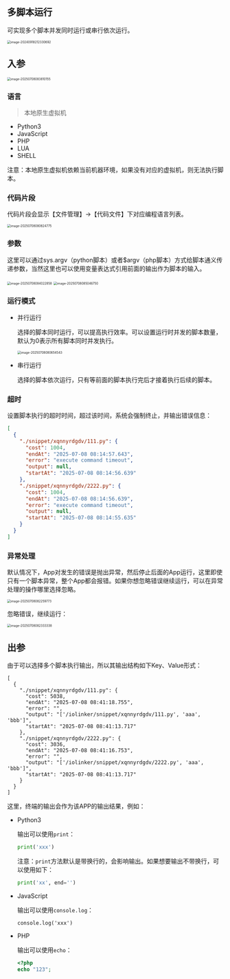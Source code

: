 ## 多脚本运行

可实现多个脚本并发同时运行或串行依次运行。

<img src="./img/multi-script-menu.png" alt="image-20240918212330692" style="zoom:50%;" />

## 入参

<img src="./img/multi-script-input.png" alt="image-20250708083810155" style="zoom:50%;" />

### 语言

> 本地原生虚拟机

- Python3
- JavaScript
- PHP
- LUA
- SHELL

注意：本地原生虚拟机依赖当前机器环境，如果没有对应的虚拟机，则无法执行脚本。



### 代码片段

代码片段会显示【文件管理】->【代码文件】下对应编程语言列表。

<img src="./img/code-snippet.png" alt="image-20250708080624775" style="zoom:50%;" />



### 参数

这里可以通过sys.argv（python脚本）或者$argv（php脚本）方式给脚本通义传递参数，当然这里也可以使用变量表达式引用前面的输出作为脚本的输入。

<img src="./img/multi-script-input-params.png" alt="image-20250708084022858" style="zoom:50%;" />

<img src="./img/code-snippet-demo.png" alt="image-20250708085046750" style="zoom:50%;" />

### 运行模式

- 并行运行

  选择的脚本同时运行，可以提高执行效率。可以设置运行时并发的脚本数量，默认为0表示所有脚本同时并发执行。

  <img src="./img/multi-script-parallel-mode.png" alt="image-20250708080654543" style="zoom:50%;" />

- 串行运行

  选择的脚本依次运行，只有等前面的脚本执行完后才接着执行后续的脚本。



### 超时

设置脚本执行的超时时间，超过该时间，系统会强制终止，并输出错误信息：

```json
[
  {
    "./snippet/xqnnyrdgdv/111.py": {
      "cost": 1004,
      "endAt": "2025-07-08 08:14:57.643",
      "error": "execute command timeout",
      "output": null,
      "startAt": "2025-07-08 08:14:56.639"
    },
    "./snippet/xqnnyrdgdv/2222.py": {
      "cost": 1004,
      "endAt": "2025-07-08 08:14:56.639",
      "error": "execute command timeout",
      "output": null,
      "startAt": "2025-07-08 08:14:55.635"
    }
  }
]
```



### 异常处理

默认情况下，App对发生的错误是抛出异常，然后停止后面的App运行，这里即使只有一个脚本异常，整个App都会报错。如果你想忽略错误继续运行，可以在异常处理的操作哪里选择忽略。

<img src="./img/multi-script-error-handler-throw.png" alt="image-20250708082259773" style="zoom:50%;" />

忽略错误，继续运行：

<img src="./img/multi-script-error-handler-ignore.png" alt="image-20250708082333338" style="zoom:50%;" />

## 出参

由于可以选择多个脚本执行输出，所以其输出结构如下Key、Value形式：

```
[
  {
    "./snippet/xqnnyrdgdv/111.py": {
      "cost": 5038,
      "endAt": "2025-07-08 08:41:18.755",
      "error": "",
      "output": "['/iolinker/snippet/xqnnyrdgdv/111.py', 'aaa', 'bbb']",
      "startAt": "2025-07-08 08:41:13.717"
    },
    "./snippet/xqnnyrdgdv/2222.py": {
      "cost": 3036,
      "endAt": "2025-07-08 08:41:16.753",
      "error": "",
      "output": "['/iolinker/snippet/xqnnyrdgdv/2222.py', 'aaa', 'bbb']",
      "startAt": "2025-07-08 08:41:13.717"
    }
  }
]
```



这里，终端的输出会作为该APP的输出结果，例如：

- Python3

  输出可以使用`print`：

  ```python
  print('xxx')
  ```

  注意：`print`方法默认是带换行的，会影响输出。如果想要输出不带换行，可以使用如下：

  ```python
  print('xx', end='')
  ```

- JavaScript

  输出可以使用`console.log`：

  ```
  console.log('xxx')
  ```

- PHP

  输出可以使用`echo`：

  ```php
  <?php
  echo "123";
  ```

